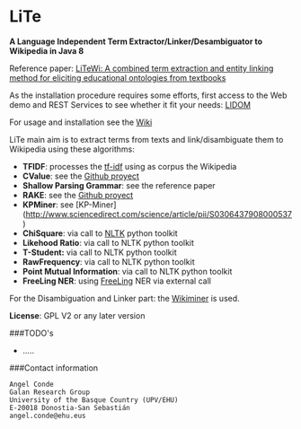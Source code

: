 # LiTe
**A Language Independent Term Extractor/Linker/Desambiguator to Wikipedia in Java 8**

Reference paper: [LiTeWi: A combined term extraction and entity linking method for eliciting educational ontologies from textbooks](http://onlinelibrary.wiley.com/doi/10.1002/asi.23398/abstract)

As the installation procedure requires some efforts, first access to the Web demo and REST Services to see whether it fit your needs: [LIDOM](http://galan.ehu.es/lidom/)

For usage and installation see the [Wiki](https://github.com/Neuw84/LiTe/wiki)

LiTe main aim is to extract terms from texts and link/disambiguate them to Wikipedia using these algorithms:
* **TFIDF**: processes the [tf-idf](https://en.wikipedia.org/wiki/Tf%E2%80%93idf) using as corpus the Wikipedia
* **CValue**: see the  [Github proyect](https://github.com/Neuw84/CValue-TermExtraction)
* **Shallow Parsing Grammar**: see the reference paper
* **RAKE**: see the [Github proyect](https://github.com/Neuw84/RAKE-Java)
* **KPMiner**: see [KP-Miner] (http://www.sciencedirect.com/science/article/pii/S0306437908000537)
* **ChiSquare**: via call to [NLTK](http://www.nltk.org/) python toolkit
* **Likehood Ratio**: via call to NLTK python toolkit
* **T-Student:** via call to NLTK python toolkit
* **RawFrequency**: via call to NLTK python toolkit
* **Point Mutual Information**: via call to NLTK python toolkit
* **FreeLing NER**: using [FreeLing](http://nlp.lsi.upc.edu/freeling/) NER via external call

For the Disambiguation and Linker part: the [Wikiminer](http://www.sciencedirect.com/science/article/pii/S000437021200077X) is used. 

**License**: GPL V2 or any later version

###TODO's
- .....

###Contact information
````shell
Angel Conde
Galan Research Group
University of the Basque Country (UPV/EHU)
E-20018 Donostia-San Sebastián
angel.conde@ehu.eus
````







